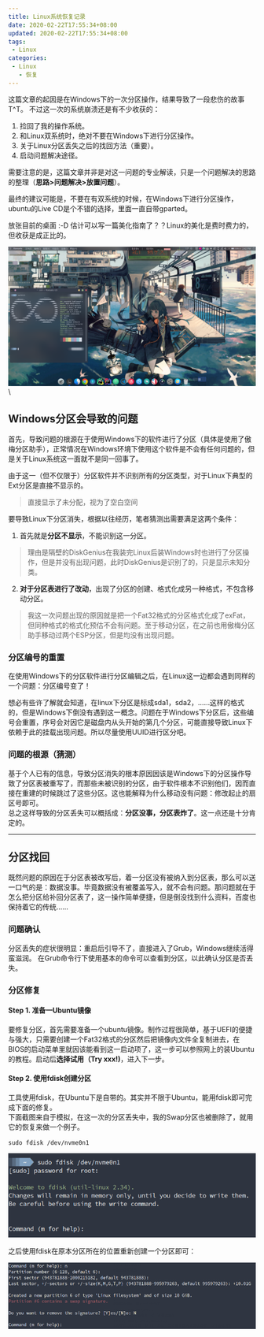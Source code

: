```yaml
---
title: Linux系统恢复记录
date: 2020-02-22T17:55:34+08:00
updated: 2020-02-22T17:55:34+08:00
tags:
 - Linux
categories:
 - Linux
   - 恢复
---
```


这篇文章的起因是在Windows下的一次分区操作，结果导致了一段悲伤的故事T^T。
不过这一次的系统崩溃还是有不少收获的：

1. 捡回了我的操作系统。
2. 和Linux双系统时，绝对不要在Windows下进行分区操作。
3. 关于Linux分区丢失之后的找回方法（重要）。
4. 启动问题解决途径。

需要注意的是，这篇文章并非是对这一问题的专业解读，只是一个问题解决的思路的整理（**思路>问题解决>放置问题**）。

最终的建议可能是，不要在有双系统的时候，在Windows下进行分区操作，ubuntu的Live CD是个不错的选择，里面一直自带gparted。

<!--more-->

放张目前的桌面 :-D
估计可以写一篇美化指南了？？Linux的美化是费时费力的，但收获是成正比的。

![current-desktop](Linux系统恢复记录/current-desktop.png)\

## Windows分区会导致的问题

首先，导致问题的根源在于使用Windows下的软件进行了分区（具体是使用了傲梅分区助手），正常情况在Windows环境下使用这个软件是不会有任何问题的，但是关于Linux系统这一面就不是同一回事了。

由于这一（但不仅限于）分区软件并不识别所有的分区类型，对于Linux下典型的Ext分区是直接不显示的。

> 直接显示了未分配，视为了空白空间

要导致Linux下分区消失，根据以往经历，笔者猜测出需要满足这两个条件：

1. 首先就是**分区不显示**，不能识别这一分区。

> 理由是隔壁的DiskGenius在我装完Linux后装Windows时也进行了分区操作，但是并没有出现问题，此时DiskGenius是识别了的，只是显示未知分类。

2. **对于分区表进行了改动**，出现了分区的创建、格式化成另一种格式，不包含移动分区。

> 我这一次问题出现的原因就是把一个Fat32格式的分区格式化成了exFat，但同种格式的格式化预估不会有问题。至于移动分区，在之前也用傲梅分区助手移动过两个ESP分区，但是均没有出现问题。

### 分区编号的重置

在使用Windows下的分区软件进行分区编辑之后，在Linux这一边都会遇到同样的一个问题：分区编号变了！  

想必有些许了解就会知道，在linux下分区是标成sda1，sda2，……这样的格式的，但是Windows下倒没有遇到这一概念。问题在于Windows下分区后，这些编号会重置，序号会对因它是磁盘内从头开始的第几个分区，可能直接导致Linux下依赖于此的挂载出现问题。所以尽量使用UUID进行区分吧。  

### 问题的根源（猜测）

基于个人已有的信息，导致分区消失的根本原因因该是Windows下的分区操作导致了分区表被重写了，而那些未被识别的分区，由于软件根本不识别他们，因而直接在重建的时候跳过了这些分区。这也能解释为什么移动没有问题：修改起止的扇区号即可。  
总之这样导致的分区丢失可以概括成：**分区没事，分区表炸了**。这一点还是十分肯定的。  

---

## 分区找回

既然问题的原因在于分区表被改写后，着一分区没有被纳入到分区表，那么可以送一口气的是：数据没事。毕竟数据没有被覆盖写入，就不会有问题。那问题就在于怎么把分区给补回分区表了，这一操作简单便捷，但是倒没找到什么资料，百度也保持着它的传统……

### 问题确认

分区丢失的症状很明显：重启后引导不了，直接进入了Grub，Windows继续活得蛮滋润。
在Grub命令行下使用基本的命令可以查看到分区，以此确认分区是否丢失。

### 分区修复

#### Step 1. 准备一Ubuntu镜像

要修复分区，首先需要准备一个ubuntu镜像。制作过程很简单，基于UEFI的便捷与强大，只需要创建一个Fat32格式的分区然后把镜像内文件全复制进去，在BIOS的启动菜单里就因该能看到这一启动项了，这一步可以参照网上的装Ubuntu的教程。启动后**选择试用（Try xxx!)**，进入下一步。  

#### Step 2. 使用fdisk创建分区

工具使用fdisk，在Ubuntu下是自带的。其实并不限于Ubuntu，能用fdisk即可完成下面的修复。  
下面截图来自于模拟，在这一次的分区丢失中，我的Swap分区也被删除了，就用它的恢复来做一个例子。  

```shell
sudo fdisk /dev/nvme0n1
```

![fdisk](Linux系统恢复记录/fdisk.png)

之后使用fdisk在原本分区所在的位置重新创建一个分区即可：

![create_new_disk](Linux系统恢复记录/create_new_disk.png)
